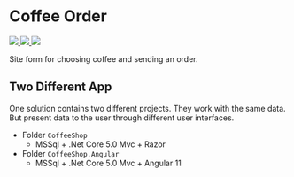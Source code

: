 # Coffee Order
<a href="https://docs.microsoft.com/en-us/aspnet/core/introduction-to-aspnet-core?view=aspnetcore-5.0">
    <img src="https://img.shields.io/badge/.Net_Core-v5.0-brightgreen"/>
</a>
<a href="https://docs.microsoft.com/en-us/ef/core/">
    <img src="https://img.shields.io/badge/Entity_Framework_Core-v5.0.3-brightgreen"/>
</a>
<a href="https://www.newtonsoft.com/json">
    <img src="https://img.shields.io/badge/NewtonsoftJson-v5.0.4-brightgreen"/>
</a>

Site form for choosing coffee and sending an order.

## Two Different App
One solution contains two different projects. They work with the same data. But present data to the user through different user interfaces.

- Folder `CoffeeShop`
    + MSSql + .Net Core 5.0 Mvc + Razor
- Folder `CoffeeShop.Angular`
    + MSSql + .Net Core 5.0 Mvc + Angular 11